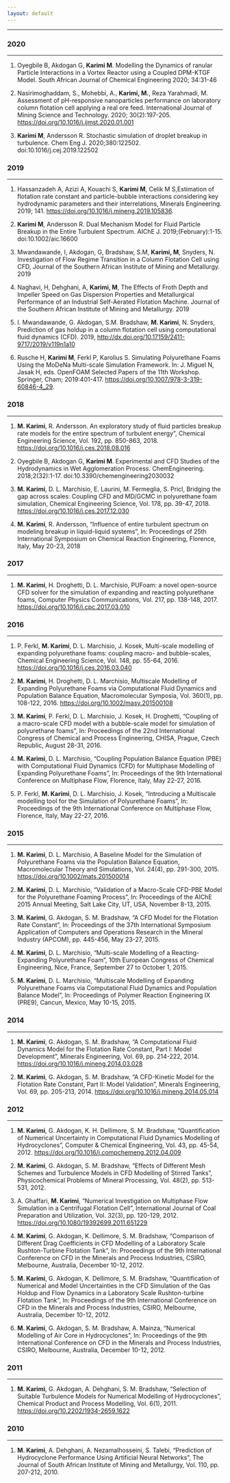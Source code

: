 ```yaml
---
layout: default
---
```



----

### 2020
---
1. Oyegbile B, Akdogan G, **Karimi M**. Modelling the Dynamics of  ranular Particle Interactions in a Vortex Reactor using a Coupled DPM-KTGF Model. South African Journal of Chemical Engineering 2020; 34:31-46

2. Nasirimoghaddam, S., Mohebbi, A., **Karimi, M.**, Reza Yarahmadi, M. Assessment of pH-responsive nanoparticles performance on laboratory column flotation cell applying a real ore feed. 	International Journal of Mining Science and Technology. 2020; 30(2):197-205. https://doi.org/10.1016/j.ijmst.2020.01.001

3. **Karimi M**, Andersson R. Stochastic simulation of droplet breakup in turbulence. Chem Eng J. 2020;380:122502. doi:10.1016/j.cej.2019.122502

### 2019
---
1. Hassanzadeh A, Azizi A, Kouachi S, **Karimi M**, Celik M S,Estimation of flotation rate constant and particle-bubble interactions considering key hydrodynamic parameters and their interrelations, Minerals Engineering. 2019; 141. https://doi.org/10.1016/j.mineng.2019.105836.

2. **Karimi M**, Andersson R. Dual Mechanism Model for Fluid Particle Breakup in the Entire Turbulent Spectrum. AIChE J. 2019;(February):1-15. doi:10.1002/aic.16600

3. Mwandawande, I, Akdogan, G, Bradshaw, S.M, **Karimi, M**, Snyders, N. Investigation of Flow Regime Transition in a Column Flotation Cell using CFD, 	Journal of the Southern African Institute of Mining and Metallurgy. 2019 

4. Naghavi, H, Dehghani, A, **Karimi, M**, The Effects of Froth Depth and Impeller Speed on Gas Dispersion Properties and Metallurgical Performance of an Industrial Self-Aerated Flotation Machine. 	Journal of the Southern African Institute of Mining and Metallurgy. 2019

5. I. Mwandawande, G. Akdogan, S.M. Bradshaw, **M. Karimi**, N. Snyders, Prediction of gas holdup in a column flotation cell using computational fluid dynamics (CFD). 2019, http://dx.doi.org/10.17159/2411-9717/2019/v119n1a10 

6. Rusche H, **Karimi M**, Ferkl P, Karolius S. Simulating Polyurethane Foams Using the MoDeNa Multi-scale Simulation Framework. In: J. Miguel N, Jasak H, eds. OpenFOAM Selected Papers of the 11th Workshop. Springer, Cham; 2019:401-417. https://doi.org/10.1007/978-3-319-60846-4_29.


### 2018
---

1. **M. Karimi**, R. Andersson. An exploratory study of fluid particles breakup rate models for the entire spectrum of turbulent energy”, Chemical Engineering Science, Vol. 192, pp. 850-863, 2018. https://doi.org/10.1016/j.ces.2018.08.016

2. Oyegbile B, Akdogan G, **Karimi M**. Experimental and CFD Studies of the Hydrodynamics in Wet Agglomeration Process. ChemEngineering. 2018;2(32):1-17. doi:10.3390/chemengineering2030032

3. **M. Karimi**, D. L. Marchisio, E. Laurini, M. Fermeglia, S. Pricl, Bridging the gap across scales: Coupling CFD and MD/GCMC in polyurethane foam simulation, Chemical Engineering Science, Vol. 178, pp. 39-47, 2018. https://doi.org/10.1016/j.ces.2017.12.030

4. **M. Karimi**, R. Andersson, “Influence of entire turbulent spectrum on modeling breakup in liquid-liquid systems”, In: Proceedings of 25th International Symposium on Chemical Reaction Engineering, Florence, Italy, May 20-23, 2018

### 2017
---
1. **M. Karimi**, H. Droghetti, D. L. Marchisio, PUFoam: a novel open-source CFD solver for the simulation of expanding and reacting polyurethane foams, Computer Physics Communications, Vol. 217, pp. 138-148, 2017. https://doi.org/10.1016/j.cpc.2017.03.010


### 2016
---

1. P. Ferkl, **M. Karimi**, D. L. Marchisio, J. Kosek, Multi-scale modelling of expanding polyurethane foams: coupling macro- and bubble-scales, Chemical Engineering Science, Vol. 148, pp. 55-64, 2016. https://doi.org/10.1016/j.ces.2016.03.040

2. **M. Karimi**, H. Droghetti, D. L. Marchisio, Multiscale Modelling of Expanding Polyurethane Foams via Computational Fluid Dynamics and Population Balance Equation, Macromolecular Symposia, Vol. 360(1), pp. 108-122, 2016. https://doi.org/10.1002/masy.201500108

3. **M. Karimi**, P. Ferkl, D. L. Marchisio, J. Kosek, H. Droghetti, “Coupling of a macro-scale CFD model with a bubble-scale model for simulation of polyurethane foams”, In: Proceedings of the 22nd International Congress of Chemical and Process Engineering, CHISA, Prague, Czech Republic, August 28-31, 2016.

4. **M. Karimi**, D. L. Marchisio, “Coupling Population Balance Equation (PBE) with Computational Fluid Dynamics (CFD) for Multiphase Modelling of Expanding Polyurethane Foams”, In: Proceedings of the 9th International Conference on Multiphase Flow, Florence, Italy, May 22-27, 2016.

5. P. Ferkl, **M. Karimi**, D. L. Marchisio, J. Kosek, “Introducing a Multiscale modelling tool for the Simulation of Polyurethane Foams”, In: Proceedings of the 9th International Conference on Multiphase Flow, Florence, Italy, May 22-27, 2016.


### 2015
---

1. **M. Karimi**, D. L. Marchisio, A Baseline Model for the Simulation of Polyurethane Foams via the Population Balance Equation, Macromolecular Theory and Simulations, Vol. 24(4), pp. 291-300, 2015. https://doi.org/10.1002/mats.201500014

2. **M. Karimi**, D. L. Marchisio, “Validation of a Macro-Scale CFD-PBE Model for the Polyurethane Foaming Process”, In: Proceedings of the AIChE 2015 Annual Meeting, Salt Lake City, UT, USA, November 8-13, 2015.

3. **M. Karimi**, G. Akdogan, S. M. Bradshaw, “A CFD Model for the Flotation Rate Constant”, In: Proceedings of the 37th International Symposium Application of Computers and Operations Research in the Mineral Industry (APCOM), pp. 445-456, May 23-27, 2015.

4. **M. Karimi**, D. L. Marchisio, “Multi-scale Modelling of a Reacting-Expanding Polyurethane Foam”, 10th European Congress of Chemical Engineering, Nice, France, September 27 to October 1, 2015.

5. **M. Karimi**, D. L. Marchisio, “Multiscale Modelling of Expanding Polyurethane Foams via Computational Fluid Dynamics and Population Balance Model”, In: Proceedings of Polymer Reaction Engineering IX (PRE9), Cancun, Mexico, May 10-15, 2015.

### 2014 
---

1. **M. Karimi**, G. Akdogan, S. M. Bradshaw, “A Computational Fluid Dynamics Model for the Flotation Rate Constant, Part I: Model Development”, Minerals Engineering, Vol. 69, pp. 214-222, 2014. https://doi.org/10.1016/j.mineng.2014.03.028

2. **M. Karimi**, G. Akdogan, S. M. Bradshaw, “A CFD-Kinetic Model for the Flotation Rate Constant, Part II: Model Validation”, Minerals Engineering, Vol. 69, pp. 205-213, 2014. https://doi.org/10.1016/j.mineng.2014.05.014



### 2012
---

1. **M. Karimi**, G. Akdogan, K. H. Dellimore, S. M. Bradshaw, “Quantification of Numerical Uncertainty in Computational Fluid Dynamics Modelling of Hydrocyclones”, Computer & Chemical Engineering, Vol. 43, pp. 45-54, 2012. https://doi.org/10.1016/j.compchemeng.2012.04.009

2. **M. Karimi**, G. Akdogan, S. M. Bradshaw, “Effects of Different Mesh Schemes and Turbulence Models in CFD Modelling of Stirred Tanks”, Physicochemical Problems of Mineral Processing, Vol. 48(2), pp. 513-531, 2012.

3. A. Ghaffari, **M. Karimi**, “Numerical Investigation on Multiphase Flow Simulation in a Centrifugal Flotation Cell”, International Journal of Coal Preparation and Utilization, Vol. 32(3), pp. 120-129, 2012. https://doi.org/10.1080/19392699.2011.651229

4. **M. Karimi**, G. Akdogan, K. Dellimore, S. M. Bradshaw, “Comparison of Different Drag Coefficients in CFD Modelling of a Laboratory Scale Rushton-Turbine Flotation Tank”, In: Proceedings of the 9th International Conference on CFD in the Minerals and Process Industries, CSIRO, Melbourne, Australia, December 10-12, 2012.

5. **M. Karimi**, G. Akdogan, K. Dellimore, S. M. Bradshaw, “Quantification of Numerical and Model Uncertainties in the CFD Simulation of the Gas Holdup and Flow Dynamics in a Laboratory Scale Rushton-turbine Flotation Tank”, In: Proceedings of the 9th International Conference on CFD in the Minerals and Process Industries, CSIRO, Melbourne, Australia, December 10-12, 2012.

6. **M. Karimi**, G. Akdogan, S. M. Bradshaw, A. Mainza, “Numerical Modelling of Air Core in Hydrocyclones”, In: Proceedings of the 9th International Conference on CFD in the Minerals and Process Industries, CSIRO, Melbourne, Australia, December 10-12, 2012.

### 2011
---

1. **M. Karimi**, G. Akdogan, A. Dehghani, S. M. Bradshaw, “Selection of Suitable Turbulence Models for Numerical Modelling of Hydrocyclones”, Chemical Product and Process Modelling, Vol. 6(1), 2011. https://doi.org/10.2202/1934-2659.1622

### 2010
---

1. **M. Karimi**, A. Dehghani, A. Nezamalhosseini, S. Talebi, “Prediction of Hydrocyclone Performance Using Artificial Neural Networks”, The Journal of South African Institute of Mining and Metallurgy, Vol. 110, pp. 207-212, 2010.